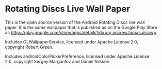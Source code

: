 # Rotating Discs Live Wall Paper

This is the open source version of the Android Rotating Discs live wall paper. It is the same
wallpaper that is published as on the Google Play Store as
https://play.google.com/store/apps/details?id=org.nocrew.tomas.discwp.

Includes GLWallpaperService, licensed under Apache License 2.0, copyright Robert Green.

Includes androidColorPickerPreference, licensed under Apache License 2.0,
copyright Sergey Margaritov and Daniel Nilsson

